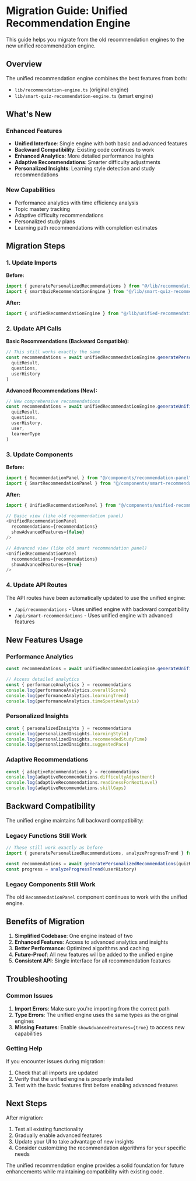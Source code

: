 # Migration Guide: Unified Recommendation Engine

This guide helps you migrate from the old recommendation engines to the new unified recommendation engine.

## Overview

The unified recommendation engine combines the best features from both:
- `lib/recommendation-engine.ts` (original engine)
- `lib/smart-quiz-recommendation-engine.ts` (smart engine)

## What's New

### Enhanced Features
- **Unified Interface**: Single engine with both basic and advanced features
- **Backward Compatibility**: Existing code continues to work
- **Enhanced Analytics**: More detailed performance insights
- **Adaptive Recommendations**: Smarter difficulty adjustments
- **Personalized Insights**: Learning style detection and study recommendations

### New Capabilities
- Performance analytics with time efficiency analysis
- Topic mastery tracking
- Adaptive difficulty recommendations
- Personalized study plans
- Learning path recommendations with completion estimates

## Migration Steps

### 1. Update Imports

**Before:**
```typescript
import { generatePersonalizedRecommendations } from "@/lib/recommendation-engine"
import { smartQuizRecommendationEngine } from "@/lib/smart-quiz-recommendation-engine"
```

**After:**
```typescript
import { unifiedRecommendationEngine } from "@/lib/unified-recommendation-engine"
```

### 2. Update API Calls

**Basic Recommendations (Backward Compatible):**
```typescript
// This still works exactly the same
const recommendations = await unifiedRecommendationEngine.generatePersonalizedRecommendations(
  quizResult,
  questions,
  userHistory
)
```

**Advanced Recommendations (New):**
```typescript
// New comprehensive recommendations
const recommendations = await unifiedRecommendationEngine.generateUnifiedRecommendations(
  quizResult,
  questions,
  userHistory,
  user,
  learnerType
)
```

### 3. Update Components

**Before:**
```typescript
import { RecommendationPanel } from "@/components/recommendation-panel"
import { SmartRecommendationPanel } from "@/components/smart-recommendation-panel"
```

**After:**
```typescript
import { UnifiedRecommendationPanel } from "@/components/unified-recommendation-panel"

// Basic view (like old recommendation panel)
<UnifiedRecommendationPanel 
  recommendations={recommendations}
  showAdvancedFeatures={false}
/>

// Advanced view (like old smart recommendation panel)
<UnifiedRecommendationPanel 
  recommendations={recommendations}
  showAdvancedFeatures={true}
/>
```

### 4. Update API Routes

The API routes have been automatically updated to use the unified engine:

- `/api/recommendations` - Uses unified engine with backward compatibility
- `/api/smart-recommendations` - Uses unified engine with advanced features

## New Features Usage

### Performance Analytics
```typescript
const recommendations = await unifiedRecommendationEngine.generateUnifiedRecommendations(...)

// Access detailed analytics
const { performanceAnalytics } = recommendations
console.log(performanceAnalytics.overallScore)
console.log(performanceAnalytics.learningTrend)
console.log(performanceAnalytics.timeSpentAnalysis)
```

### Personalized Insights
```typescript
const { personalizedInsights } = recommendations
console.log(personalizedInsights.learningStyle)
console.log(personalizedInsights.recommendedStudyTime)
console.log(personalizedInsights.suggestedPace)
```

### Adaptive Recommendations
```typescript
const { adaptiveRecommendations } = recommendations
console.log(adaptiveRecommendations.difficultyAdjustment)
console.log(adaptiveRecommendations.readinessForNextLevel)
console.log(adaptiveRecommendations.skillGaps)
```

## Backward Compatibility

The unified engine maintains full backward compatibility:

### Legacy Functions Still Work
```typescript
// These still work exactly as before
import { generatePersonalizedRecommendations, analyzeProgressTrend } from "@/lib/unified-recommendation-engine"

const recommendations = await generatePersonalizedRecommendations(quizResult, questions, userHistory)
const progress = analyzeProgressTrend(userHistory)
```

### Legacy Components Still Work
The old `RecommendationPanel` component continues to work with the unified engine.

## Benefits of Migration

1. **Simplified Codebase**: One engine instead of two
2. **Enhanced Features**: Access to advanced analytics and insights
3. **Better Performance**: Optimized algorithms and caching
4. **Future-Proof**: All new features will be added to the unified engine
5. **Consistent API**: Single interface for all recommendation features

## Troubleshooting

### Common Issues

1. **Import Errors**: Make sure you're importing from the correct path
2. **Type Errors**: The unified engine uses the same types as the original engines
3. **Missing Features**: Enable `showAdvancedFeatures={true}` to access new capabilities

### Getting Help

If you encounter issues during migration:
1. Check that all imports are updated
2. Verify that the unified engine is properly installed
3. Test with the basic features first before enabling advanced features

## Next Steps

After migration:
1. Test all existing functionality
2. Gradually enable advanced features
3. Update your UI to take advantage of new insights
4. Consider customizing the recommendation algorithms for your specific needs

The unified recommendation engine provides a solid foundation for future enhancements while maintaining compatibility with existing code. 
